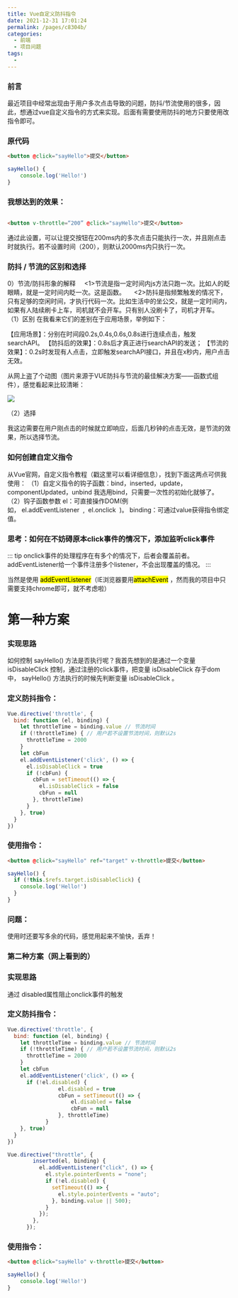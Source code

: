 ```yaml
---
title: Vue自定义防抖指令
date: 2021-12-31 17:01:24
permalink: /pages/c8304b/
categories:
  - 前端
  - 项目问题
tags:
  - 
---
```


###  前言
最近项目中经常出现由于用户多次点击导致的问题，防抖/节流使用的很多，因此，想通过vue自定义指令的方式来实现。后面有需要使用防抖的地方只要使用改指令即可。

### 原代码

```html
<button @click="sayHello">提交</button>
```
```js
sayHello() {
    console.log('Hello!')
}
```

### 我想达到的效果：

```html

<button v-throttle=“200” @click="sayHello">提交</button>

```
通过此设置，可以让提交按钮在200ms内的多次点击只能执行一次，并且刚点击时就执行。若不设置时间（200），则默认2000ms内只执行一次。

### 防抖  /  节流的区别和选择

0）节流/防抖形象的解释
    <1>节流是指一定时间内js方法只跑一次。比如人的眨眼睛，就是一定时间内眨一次。这是函数。
    <2>防抖是指频繁触发的情况下，只有足够的空闲时间，才执行代码一次。比如生活中的坐公交，就是一定时间内，如果有人陆续刷卡上车，司机就不会开车。只有别人没刷卡了，司机才开车。
（1）区别
在我看来它们的差别在于应用场景，举例如下：

【应用场景】：分别在时间段0.2s,0.4s,0.6s,0.8s进行连续点击，触发searchAPI。
【防抖后的效果】：0.8s后才真正进行searchAPI的发送；
【节流的效果】：0.2s时发现有人点击，立即触发searchAPI接口，并且在x秒内，用户点击无效。


从网上盗了个动图（图片来源于VUE防抖与节流的最佳解决方案——函数式组件），感觉看起来比较清晰：

<img src='https://p3-juejin.byteimg.com/tos-cn-i-k3u1fbpfcp/7f58e1a53d1a476db7dbea470ad29b57~tplv-k3u1fbpfcp-watermark.awebp'>

（2）选择

我这边需要在用户刚点击的时候就立即响应，后面几秒钟的点击无效，是节流的效果，所以选择节流。


### 如何创建自定义指令

从Vue官网，自定义指令教程（戳这里可以看详细信息），找到下面这两点可供我使用：
（1）自定义指令的钩子函数：bind，inserted，update，componentUpdated，unbind
我选用bind，只需要一次性的初始化就够了。
（2）钩子函数参数
el：可直接操作DOM(例如， el.addEventListener  ,  el.onclick  )。
binding：可通过value获得指令绑定值。

### 思考：如何在不妨碍原本click事件的情况下，添加监听click事件


::: tip
onclick事件的处理程序在有多个的情况下，后者会覆盖前者。addEventListener给一个事件注册多个listener，不会出现覆盖的情况。
:::

当然是使用  <mark>addEventListener</mark>（IE浏览器要用<mark>attachEvent</mark> ，然而我的项目中只需要支持chrome即可，就不考虑啦）

# 第一种方案

### 实现思路

如何控制 sayHello()  方法是否执行呢？我首先想到的是通过一个变量  isDisableClick  控制，通过注册的click事件，把变量  isDisableClick  存于dom中，  sayHello()  方法执行的时候先判断变量  isDisableClick  。


### 定义防抖指令：

```js
Vue.directive('throttle', {
  bind: function (el, binding) {
    let throttleTime = binding.value // 节流时间
    if (!throttleTime) { // 用户若不设置节流时间，则默认2s
      throttleTime = 2000
    }
    let cbFun
    el.addEventListener('click', () => {
      el.isDisableClick = true
      if (!cbFun) {
        cbFun = setTimeout(() => {
          el.isDisableClick = false
          cbFun = null
        }, throttleTime)
      }
    }, true)
  }
})

```

### 使用指令：

```html
<button @click="sayHello" ref="target" v-throttle>提交</button>
```

```js
sayHello() {
  if (!this.$refs.target.isDisableClick) {
    console.log('Hello!')
  }
}

```

### 问题：

使用时还要写多余的代码，感觉用起来不愉快，丢弃！

### 第二种方案（网上看到的）

### 实现思路

通过 disabled属性阻止onclick事件的触发

### 定义防抖指令：

```js
Vue.directive('throttle', {
  bind: function (el, binding) {
    let throttleTime = binding.value // 节流时间
    if (!throttleTime) { // 用户若不设置节流时间，则默认2s
      throttleTime = 2000
    }
    let cbFun
    el.addEventListener('click', () => {
      if (!el.disabled) {
                el.disabled = true
                cbFun = setTimeout(() => {
                    el.disabled = false
                    cbFun = null
                }, throttleTime)
            }
    }, true)
  }
})

Vue.directive("throttle", {
        inserted(el, binding) {
          el.addEventListener("click", () => {
            el.style.pointerEvents = "none";
            if (!el.disabled) {
              setTimeout(() => {
                el.style.pointerEvents = "auto";
              }, binding.value || 500);
            }
          });
        },
      });

```

### 使用指令：

``` html
<button @click="sayHello" v-throttle>提交</button>
```


``` js
sayHello() {
    console.log('Hello!')
}
```

